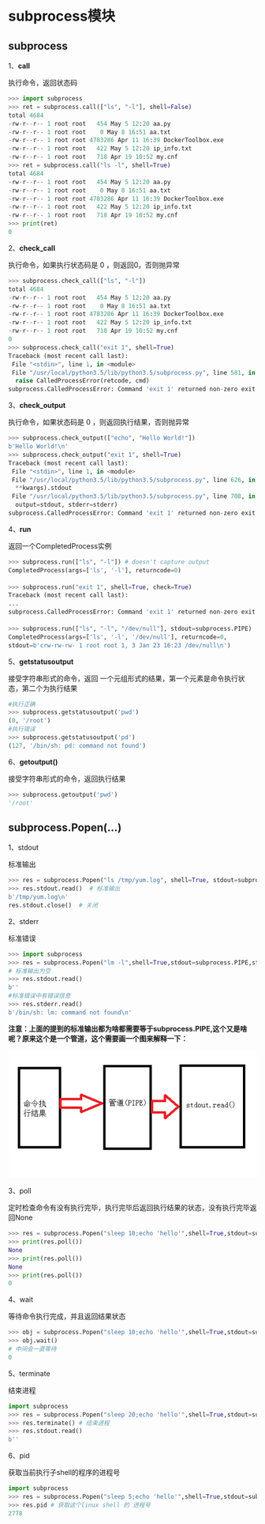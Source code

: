 # subprocess模块

## subprocess

1、**call**

执行命令，返回状态码

```python
>>> import subprocess
>>> ret = subprocess.call(["ls", "-l"], shell=False)
total 4684
-rw-r--r-- 1 root root   454 May 5 12:20 aa.py
-rw-r--r-- 1 root root    0 May 8 16:51 aa.txt
-rw-r--r-- 1 root root 4783286 Apr 11 16:39 DockerToolbox.exe
-rw-r--r-- 1 root root   422 May 5 12:20 ip_info.txt
-rw-r--r-- 1 root root   718 Apr 19 10:52 my.cnf
>>> ret = subprocess.call("ls -l", shell=True)
total 4684
-rw-r--r-- 1 root root   454 May 5 12:20 aa.py
-rw-r--r-- 1 root root    0 May 8 16:51 aa.txt
-rw-r--r-- 1 root root 4783286 Apr 11 16:39 DockerToolbox.exe
-rw-r--r-- 1 root root   422 May 5 12:20 ip_info.txt
-rw-r--r-- 1 root root   718 Apr 19 10:52 my.cnf
>>> print(ret)
0
```

2、**check_call**

执行命令，如果执行状态码是 0 ，则返回0，否则抛异常

```Python
>>> subprocess.check_call(["ls", "-l"])
total 4684
-rw-r--r-- 1 root root   454 May 5 12:20 aa.py
-rw-r--r-- 1 root root    0 May 8 16:51 aa.txt
-rw-r--r-- 1 root root 4783286 Apr 11 16:39 DockerToolbox.exe
-rw-r--r-- 1 root root   422 May 5 12:20 ip_info.txt
-rw-r--r-- 1 root root   718 Apr 19 10:52 my.cnf
0
>>> subprocess.check_call("exit 1", shell=True)
Traceback (most recent call last):
 File "<stdin>", line 1, in <module>
 File "/usr/local/python3.5/lib/python3.5/subprocess.py", line 581, in check_call
  raise CalledProcessError(retcode, cmd)
subprocess.CalledProcessError: Command 'exit 1' returned non-zero exit status 1
```

3、**check_output**

执行命令，如果状态码是 0 ，则返回执行结果，否则抛异常

```python
>>> subprocess.check_output(["echo", "Hello World!"])
b'Hello World!\n'
>>> subprocess.check_output("exit 1", shell=True)
Traceback (most recent call last):
 File "<stdin>", line 1, in <module>
 File "/usr/local/python3.5/lib/python3.5/subprocess.py", line 626, in check_output
  **kwargs).stdout
 File "/usr/local/python3.5/lib/python3.5/subprocess.py", line 708, in run
  output=stdout, stderr=stderr)
subprocess.CalledProcessError: Command 'exit 1' returned non-zero exit status 1
```

4、**run**

返回一个CompletedProcess实例

```Python
>>> subprocess.run(["ls", "-l"]) # doesn't capture output
CompletedProcess(args=['ls', '-l'], returncode=0)

>>> subprocess.run("exit 1", shell=True, check=True)
Traceback (most recent call last):
...
subprocess.CalledProcessError: Command 'exit 1' returned non-zero exit status 1

>>> subprocess.run(["ls", "-l", "/dev/null"], stdout=subprocess.PIPE)
CompletedProcess(args=['ls', '-l', '/dev/null'], returncode=0,
stdout=b'crw-rw-rw- 1 root root 1, 3 Jan 23 16:23 /dev/null\n')
```

5、**getstatusoutput**

接受字符串形式的命令，返回 一个元组形式的结果，第一个元素是命令执行状态，第二个为执行结果

```Python
#执行正确
>>> subprocess.getstatusoutput('pwd')
(0, '/root')
#执行错误
>>> subprocess.getstatusoutput('pd')
(127, '/bin/sh: pd: command not found')
```

6、**getoutput()**

接受字符串形式的命令，返回执行结果

```Python
>>> subprocess.getoutput('pwd')
'/root'
```



## **subprocess.Popen(...)**

1、stdout

标准输出

```Python
>>> res = subprocess.Popen("ls /tmp/yum.log", shell=True, stdout=subprocess.PIPE) # 使用管道
>>> res.stdout.read()  # 标准输出
b'/tmp/yum.log\n'
res.stdout.close()  # 关闭
```

2、stderr

标准错误

```Python
>>> import subprocess
>>> res = subprocess.Popen("lm -l",shell=True,stdout=subprocess.PIPE,stderr=subprocess.PIPE)
# 标准输出为空
>>> res.stdout.read()
b''
#标准错误中有错误信息
>>> res.stderr.read()
b'/bin/sh: lm: command not found\n'
```

**注意：上面的提到的标准输出都为啥都需要等于subprocess.PIPE,这个又是啥呢？原来这个是一个管道，这个需要画一个图来解释一下：**

![2018628113307575](2018628113307575.png)

3、poll

定时检查命令有没有执行完毕，执行完毕后返回执行结果的状态，没有执行完毕返回None

```python
>>> res = subprocess.Popen("sleep 10;echo 'hello'",shell=True,stdout=subprocess.PIPE,stderr=subprocess.PIPE)
>>> print(res.poll())
None
>>> print(res.poll())
None
>>> print(res.poll())
0
```

4、wait

等待命令执行完成，并且返回结果状态

```Python
>>> obj = subprocess.Popen("sleep 10;echo 'hello'",shell=True,stdout=subprocess.PIPE,stderr=subprocess.PIPE)
>>> obj.wait()
# 中间会一直等待
0
```

5、terminate

结束进程

```Python
import subprocess
>>> res = subprocess.Popen("sleep 20;echo 'hello'",shell=True,stdout=subprocess.PIPE,stderr=subprocess.PIPE)
>>> res.terminate() # 结束进程
>>> res.stdout.read()
b''
```

6、pid

获取当前执行子shell的程序的进程号

```Python
import subprocess
>>> res = subprocess.Popen("sleep 5;echo 'hello'",shell=True,stdout=subprocess.PIPE,stderr=subprocess.PIPE)
>>> res.pid # 获取这个linux shell 的 进程号
2778
```

